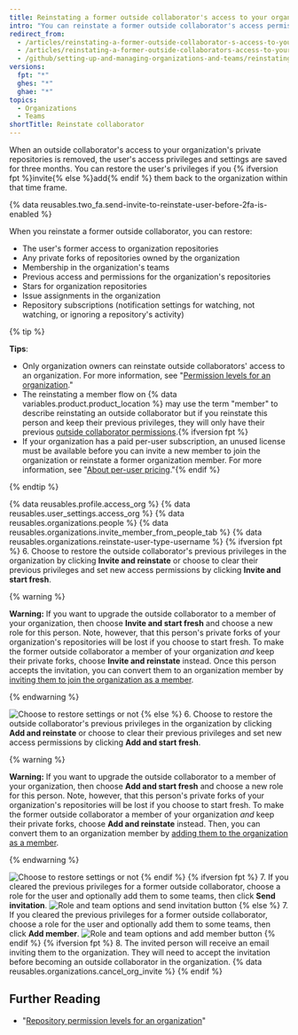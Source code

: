 ```yaml
---
title: Reinstating a former outside collaborator's access to your organization
intro: "You can reinstate a former outside collaborator's access permissions for organization repositories, forks, and settings."
redirect_from:
  - /articles/reinstating-a-former-outside-collaborator-s-access-to-your-organization
  - /articles/reinstating-a-former-outside-collaborators-access-to-your-organization
  - /github/setting-up-and-managing-organizations-and-teams/reinstating-a-former-outside-collaborators-access-to-your-organization
versions:
  fpt: "*"
  ghes: "*"
  ghae: "*"
topics:
  - Organizations
  - Teams
shortTitle: Reinstate collaborator
---
```


When an outside collaborator's access to your organization's private repositories is removed, the user's access privileges and settings are saved for three months. You can restore the user's privileges if you {% ifversion fpt %}invite{% else %}add{% endif %} them back to the organization within that time frame.

{% data reusables.two_fa.send-invite-to-reinstate-user-before-2fa-is-enabled %}

When you reinstate a former outside collaborator, you can restore:

- The user's former access to organization repositories
- Any private forks of repositories owned by the organization
- Membership in the organization's teams
- Previous access and permissions for the organization's repositories
- Stars for organization repositories
- Issue assignments in the organization
- Repository subscriptions (notification settings for watching, not watching, or ignoring a repository's activity)

{% tip %}

**Tips**:

- Only organization owners can reinstate outside collaborators' access to an organization. For more information, see "[Permission levels for an organization](/articles/permission-levels-for-an-organization)."
- The reinstating a member flow on {% data variables.product.product_location %} may use the term "member" to describe reinstating an outside collaborator but if you reinstate this person and keep their previous privileges, they will only have their previous [outside collaborator permissions](/articles/permission-levels-for-an-organization/#outside-collaborators).{% ifversion fpt %}
- If your organization has a paid per-user subscription, an unused license must be available before you can invite a new member to join the organization or reinstate a former organization member. For more information, see "[About per-user pricing](/articles/about-per-user-pricing)."{% endif %}

{% endtip %}

{% data reusables.profile.access_org %}
{% data reusables.user_settings.access_org %}
{% data reusables.organizations.people %}
{% data reusables.organizations.invite_member_from_people_tab %}
{% data reusables.organizations.reinstate-user-type-username %}
{% ifversion fpt %} 6. Choose to restore the outside collaborator's previous privileges in the organization by clicking **Invite and reinstate** or choose to clear their previous privileges and set new access permissions by clicking **Invite and start fresh**.

{% warning %}

**Warning:** If you want to upgrade the outside collaborator to a member of your organization, then choose **Invite and start fresh** and choose a new role for this person. Note, however, that this person's private forks of your organization's repositories will be lost if you choose to start fresh. To make the former outside collaborator a member of your organization _and_ keep their private forks, choose **Invite and reinstate** instead. Once this person accepts the invitation, you can convert them to an organization member by [inviting them to join the organization as a member](/articles/converting-an-outside-collaborator-to-an-organization-member).

{% endwarning %}

![Choose to restore settings or not](/assets/images/help/organizations/choose_whether_to_restore_org_member_info.png)
{% else %} 6. Choose to restore the outside collaborator's previous privileges in the organization by clicking **Add and reinstate** or choose to clear their previous privileges and set new access permissions by clicking **Add and start fresh**.

{% warning %}

**Warning:** If you want to upgrade the outside collaborator to a member of your organization, then choose **Add and start fresh** and choose a new role for this person. Note, however, that this person's private forks of your organization's repositories will be lost if you choose to start fresh. To make the former outside collaborator a member of your organization _and_ keep their private forks, choose **Add and reinstate** instead. Then, you can convert them to an organization member by [adding them to the organization as a member](/articles/converting-an-outside-collaborator-to-an-organization-member).

{% endwarning %}

![Choose to restore settings or not](/assets/images/help/organizations/choose_whether_to_restore_org_member_info_ghe.png)
{% endif %}
{% ifversion fpt %} 7. If you cleared the previous privileges for a former outside collaborator, choose a role for the user and optionally add them to some teams, then click **Send invitation**.
![Role and team options and send invitation button](/assets/images/help/organizations/add-role-send-invitation.png)
{% else %} 7. If you cleared the previous privileges for a former outside collaborator, choose a role for the user and optionally add them to some teams, then click **Add member**.
![Role and team options and add member button](/assets/images/help/organizations/add-role-add-member.png)
{% endif %}
{% ifversion fpt %} 8. The invited person will receive an email inviting them to the organization. They will need to accept the invitation before becoming an outside collaborator in the organization. {% data reusables.organizations.cancel_org_invite %}
{% endif %}

## Further Reading

- "[Repository permission levels for an organization](/articles/repository-permission-levels-for-an-organization)"
